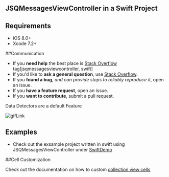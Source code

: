 
## JSQMessagesViewController in a Swift Project

## Requirements

* iOS 8.0+
* Xcode 7.2+

##Communication

- If you **need help** the best place is [Stack Overflow](http://stackoverflow.com/questions/tagged/jsqmessagesViewController) tag[jsqmessagesviewcontroller, swift]
- If you'd like to **ask a general question**, use [Stack Overflow](http://stackoverflow.com/questions/tagged/jsqmessagesViewController).
- If you **found a bug**, _and can provide steps to reliably reproduce it_, open an issue.
- If you **have a feature request**, open an issue.
- If you **want to contribute**, submit a pull request.


Data Detectors are a default Feature

![gifLink](https://github.com/MacMeDan/JSQMessagesViewController/blob/SwiftExampleAndAwesomeDocumentation/SwiftDemo/MacmeSwiftChat/ReadmeAssets/DataDetectors.gif)


## Examples

- Check out the exsample project written in swift using JSQMessagesViewController under [SwiftDemo](https://github.com/MacMeDan/JSQMessagesViewController/tree/SwiftExampleAndAwesomeDocumentation/SwiftDemo/MacmeSwiftChat)


##Cell Customization

Check out the documentation on how to custom [collection view cells](https://github.com/MacMeDan/JSQMessagesViewController/blob/SwiftExampleAndAwesomeDocumentation/)

